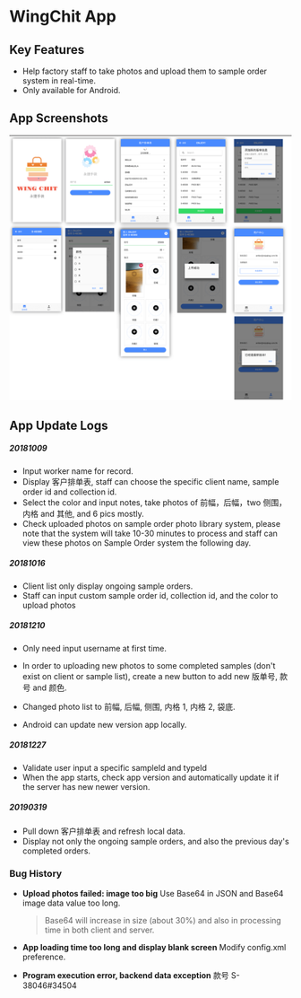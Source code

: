 # WingChit App

## Key Features

- Help factory staff to take photos and upload them to sample order system in real-time.
- Only available for Android.

## App Screenshots

  <img src="resources/screenshots/screenshots.png" alt="UI">

## App Update Logs

##### 20181009

- Input worker name for record.
- Display 客户排单表, staff can choose the specific client name, sample order id and collection id.
- Select the color and input notes, take photos of 前幅，后幅，two 侧围，内格 and 其他, and 6 pics mostly.
- Check uploaded photos on sample order photo library system, please note that the system will take 10-30 minutes to process and staff can view these photos on Sample Order system the following day.

##### 20181016

- Client list only display ongoing sample orders.
- Staff can input custom sample order id, collection id, and the color to upload photos

##### 20181210

- Only need input username at first time.

- In order to uploading new photos to some completed samples (don't exist on client or sample list), create a new button to add new 版单号, 款号 and 颜色.
- Changed photo list to 前幅, 后幅, 侧围, 内格 1, 内格 2, 袋底.
- Android can update new version app locally.

##### 20181227

- Validate user input a specific sampleId and typeId
- When the app starts, check app version and automatically update it if the server has new newer version.

##### 20190319

- Pull down 客户排单表 and refresh local data.
- Display not only the ongoing sample orders, and also the previous day's completed orders.

### Bug History

- **Upload photos failed: image too big**
  Use Base64 in JSON and Base64 image data value too long.

  > Base64 will increase in size (about 30%) and also in processing time in both client and server.

- **App loading time too long and display blank screen**
  Modify config.xml preference.
  <br>

- **Program execution error, backend data exception**
  款号 S-38046#34504
